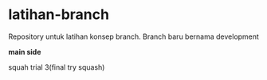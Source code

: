 # latihan-branch
Repository untuk latihan konsep branch. Branch baru bernama development

**main side**

squah trial 3(final try squash)
